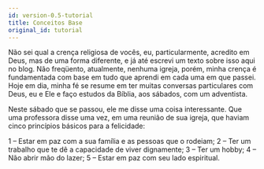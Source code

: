 ```yaml
---
id: version-0.5-tutorial
title: Conceitos Base
original_id: tutorial
---
```

Não sei qual a crença religiosa de vocês, eu, particularmente, acredito em Deus, mas de uma forma diferente, e já até escrevi um texto sobre isso aqui no blog. Não freqüento, atualmente, nenhuma igreja, porém, minha crença é fundamentada com base em tudo que aprendi em cada uma em que passei. Hoje em dia, minha fé se resume em ter muitas conversas particulares com Deus, eu e Ele e faço estudos da Bíblia, aos sábados, com um adventista.

Neste sábado que se passou, ele me disse uma coisa interessante. Que uma professora disse uma vez, em uma reunião de sua igreja, que haviam cinco princípios básicos para a felicidade:

1 – Estar em paz com a sua família e as pessoas que o rodeiam;
2 – Ter um trabalho que te dê a capacidade de viver dignamente;
3 – Ter um hobby;
4 – Não abrir mão do lazer;
5 – Estar em paz com seu lado espiritual.
